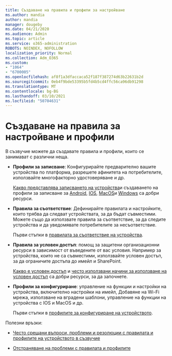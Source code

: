 ```yaml
---
title: Създаване на правила и профили за настройване
ms.author: mandia
author: mandia
manager: dougeby
ms.date: 04/21/2020
ms.audience: Admin
ms.topic: article
ms.service: o365-administration
ROBOTS: NOINDEX, NOFOLLOW
localization_priority: Normal
ms.collection: Adm_O365
ms.custom:
- "1064"
- "6700005"
ms.openlocfilehash: af8f1a3dfaccaca52f187f387274d63b22631b2d
ms.sourcegitcommit: 0eb4f9bde53395b5fd4b5cd4ffc56ca96db91298
ms.translationtype: MT
ms.contentlocale: bg-BG
ms.lasthandoff: 03/10/2021
ms.locfileid: "50704631"
---
```

# <a name="creating-intune-policy-and-profiles"></a>Създаване на правила за настройване и профили

В съзвучие можете да създавате правила и профили, които се занимават с различни неща.

- **Профили за записване**: Конфигурирайте предварително вашите устройства по платформа, разрешете афинитета на потребителите, използвайте многофакторно удостоверяване и др.

  [Какво представлява записването на устройства](https://docs.microsoft.com/intune/device-enrollment)и създаването на профили за записване за [Android](https://docs.microsoft.com/intune/android-enroll), [IOS](https://docs.microsoft.com/intune/ios-enroll), [MacOS](https://docs.microsoft.com/intune/macos-enroll)и [Windows](https://docs.microsoft.com/intune/windows-enrollment-methods) са добри ресурси.

- **Правила за съответствие**: Дефинирайте правилата и настройките, които трябва да следват устройствата, за да бъдат съвместими. Можете също да използвате правила за съответствие, за да следите устройства и да уведомявате потребителите за несъответствие.

  Първи стъпки в [правилата за съответствие на устройства](https://docs.microsoft.com/intune/device-compliance-get-started).
- **Правила за условен достъп**: помощ за защитени организационни ресурси в зависимост от въведените от вас условия. Например за устройства, които не са съвместими, използвайте условен достъп, за да ограничите достъпа до имейл и SharePoint.

  [Какво е условен достъп](https://docs.microsoft.com/intune/conditional-access) и [често използвани начини за използване на условен достъп](https://docs.microsoft.com/intune/conditional-access-intune-common-ways-use) са добри ресурси, за да започнете.

- **Профили за конфигуриране**: управление на функции и настройки на устройства, включително настройки на имейл, Добавяне на Wi-Fi мрежа, използване на вградени шаблони, управление на функции на устройства с IOS и MacOS и др.

  Първи стъпки в [профилите за конфигуриране на устройството](https://docs.microsoft.com/intune/device-profiles).

Полезни връзки:

- [Често срещани въпроси, проблеми и резолюции с правилата и профилите на устройството в съзвучие](https://docs.microsoft.com/intune/device-profile-troubleshoot)

- [Отстраняване на проблеми с правилата и профилите](https://docs.microsoft.com/troubleshoot/mem/intune/troubleshoot-policies-in-microsoft-intune)
